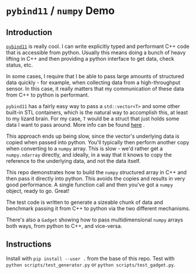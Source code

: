 # `pybind11` / `numpy` Demo #

## Introduction ##

[`pybind11`](https://pybind11.readthedocs.io/en/stable/) is really cool. I
can write explicitly typed and performant C++ code that is accessible from
python. Usually this means doing a bunch of heavy lifting in C++ and then
providing a python interface to get data, check status, etc.

In some cases, I require that I be able to pass large amounts of structured
data quickly - for example, when collecting data from a high-throughput
sensor. In this case, it really matters that my communication of these data
from C++ to python is performant.

`pybind11` has a fairly easy way to pass a `std::vector<T>` and some other
built-in STL containers, which is the natural way to accomplish this, at least
to my lizard brain. For my case, `T` would be a struct that just holds some data
I want to pass around. More info can be found [here](
https://pybind11.readthedocs.io/en/stable/advanced/cast/stl.html?highlight=STL)
.

This approach ends up being slow, since the vector's underlying data is
copied when passed into python. You'll typically then perform another
copy when converting to a `numpy` array. This is slow - we'd rather get
a `numpy.ndarray` directly, and ideally, in a way that it knows to copy
the reference to the underlying data, and not the data itself.

This repo demonstrates how to build the `numpy` structured array in C++ and
then pass it directly into python. This avoids the copies and results in
very good performance. A single function call and then you've got a `numpy`
object, ready to go. Great!

The test code is written to generate a sizeable chunk of data and benchmark
passing it from C++ to python via the two different mechanisms.

There's also a `Gadget` showing how to pass multidimensional `numpy` arrays
both ways, from python to C++, and vice-versa.

## Instructions ##

Install with `pip install --user .` from the base of this repo. Test with
`python scripts/test_generator.py` or `python scripts/test_gadget.py`.
